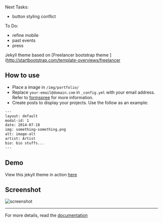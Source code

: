 Next Tasks:

- button styling conflict

To Do:

- refine mobile
- past events
- press

Jekyll theme based on [Freelancer bootstrap theme ](http://startbootstrap.com/template-overviews/freelancer

## How to use
 - Place a image in `/img/portfolio/`
 - Replace `your-email@domain.com` in `_config.yml` with your email address. Refer to [formspree](http://formspree.io/) for more information.
 - Create posts to display your projects. Use the follow as an example:
```txt
---
layout: default
modal-id: 1
date: 2014-07-18
img: something-something.png
alt: image-alt
artist: Artist
bio: bio stuffs...
---
```

## Demo
View this jekyll theme in action [here](https://jeromelachaud.com/freelancer-theme)

## Screenshot
![screenshot](https://raw.githubusercontent.com/joeymariano/8static.com/master/screenshot.png)

---------
For more details, read the [documentation](http://jekyllrb.com/)
